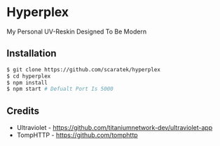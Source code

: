 # Hyperplex
My Personal UV-Reskin Designed To Be Modern

## Installation
```bash
$ git clone https://github.com/scaratek/hyperplex
$ cd hyperplex
$ npm install
$ npm start # Defualt Port Is 5000
```

## Credits
- Ultraviolet - https://github.com/titaniumnetwork-dev/ultraviolet-app
- TompHTTP - https://github.com/tomphttp
